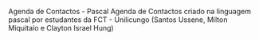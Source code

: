 Agenda de Contactos - Pascal
Agenda de Contactos criado na linguagem pascal por estudantes da FCT - Unilicungo (Santos Ussene, Milton  Miquitaio e Clayton Israel Hung)
